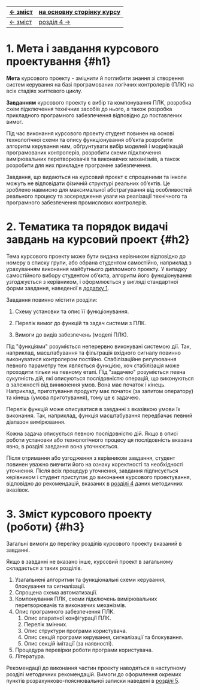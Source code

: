 | [<- зміст](README.md) | [на основну сторінку курсу](../../README.md) |
| --------------------- | -------------------------------------------- |
| [<- зміст](README.md) | [розділ 4 ->](4.md)                          |

# 1. Мета і завдання курсового проектування {#h1}

**Мета** курсового проекту - зміцнити й поглибити знання зі створення систем керування на базі програмованих логічних контролерів (ПЛК) на всіх стадіях життєвого циклу. 

**Завданням** курсового проекту є вибір та компонування ПЛК, розробка схем підключення технічних засобів до нього, а також розробка прикладного програмного забезпечення відповідно до поставлених вимог.

Під час виконання курсового проекту студент повинен на основі технологічної схеми та опису функціонування об’єкта розробити алгоритм керування ним, обґрунтувати вибір моделей і модифікацій програмованих контролерів, розробити схеми підключення вимірювальних перетворювачів та виконавчих механізмів, а також розробити для них прикладне програмне забезпечення.

Завдання, що видаються на курсовий проект є спрощеними та інколи можуть не відповідати фізичній структурі реальних об’єктів. Це зроблено навмисно для максимальної абстрагування від особливостей реального процесу та зосередження уваги на реалізації технічного та програмного забезпечення промислових контролерів.  

# 2. Тематика та порядок видачі завдань на курсовий проект {#h2}

Тема курсового проекту може бути видана керівником відповідно до номеру в списку групи, або обрана студентом самостійно, наприклад з урахуванням виконання майбутнього дипломного проекту. У випадку самостійного вибору студентом об’єкта, алгоритм його функціонування узгоджується з керівником, і оформлюється у вигляді стандартної форми завдання, наведеної в [додатку 1](ann.md).

Завдання повинно містити розділи:

1. Схему установки та опис її функціонування.

2. Перелік вимог до функцій та задач системи з ПЛК.

3. Вимоги до видів забезпечень (моделі ПЛК).


Під "функціями" розуміється неперервно виконувані системою дії. Так, наприклад, масштабування та фільтрація вхідного сигналу повинно виконуватися контролером постійно. Стабілізаційне регулювання певного параметру теж являється функцією, хоч стабілізація може проходити тільки на певному етапі. Під "задачею" розуміється певна сукупність дій, які описуються послідовністю операцій, що виконуються в залежності від виникнення умов. Вона має початок і кінець. Наприклад, приготування продукту має початок (за запитом оператору) та кінець (умова приготування), тому це є задачею. 

Перелік функцій може описуватися в завданні з вказівкою умови їх виконання. Так, наприклад, функція масштабування передбачає певний діапазон вимірювання. 

Кожна задача описується певною послідовністю дій. Якщо в описі роботи установки або технологічного процесу ця послідовність вказана явно, в розділі завдання вона уточнюється. 

Після отримання або узгодження з керівником завдання, студент повинен уважно вивчити його на ознаку коректності та необхідності уточнення. Після всіх процедур уточнення, завдання підписується керівником і студент приступає до виконання курсового проектування, відповідно до рекомендацій, вказаних в [розділі 4](4.md) даних методичних вказівок.             

# 3. Зміст курсового проекту (роботи) {#h3} 

Загальні вимоги до переліку розділів курсового проекту вказаний в завданні. 

Якщо в завданні не вказано інше, курсовий проект в загальному складається з таких розділів. 

1. Узагальнені алгоритми та функціональні схеми керування, блокування та сигналізації.
2. Спрощена схема автоматизації.
3. Компонування ПЛК, схеми підключень вимірювальних перетворювачів та виконавчих механізмів.
4. Опис програмного забезпечення ПЛК.
   1. Опис апаратної конфігурації ПЛК.
   2. Перелік змінних.
   3. Опис структури програми користувача.
   4. Опис секцій програми керування, сигналізації та блокування. 
   5. Опис секцій імітації (за наявності).
5. Процедура перевірки роботи програми користувача.
6. Література.  

Рекомендації до виконання частин проекту наводяться в наступному розділі методичних рекомендацій. Вимоги до оформлення окремих пунктів розрахунково-пояснювальної записки наведені в [розділі 5](5.md). 